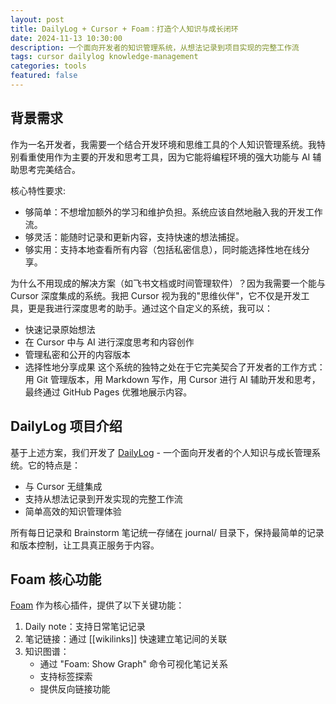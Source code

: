 ```yaml
---
layout: post
title: DailyLog + Cursor + Foam：打造个人知识与成长闭环
date: 2024-11-13 10:30:00
description: 一个面向开发者的知识管理系统，从想法记录到项目实现的完整工作流
tags: cursor dailylog knowledge-management
categories: tools
featured: false
---
```



## 背景需求

作为一名开发者，我需要一个结合开发环境和思维工具的个人知识管理系统。我特别看重使用作为主要的开发和思考工具，因为它能将编程环境的强大功能与 AI 辅助思考完美结合。


核心特性要求:
- 够简单：不想增加额外的学习和维护负担。系统应该自然地融入我的开发工作流。
- 够灵活：能随时记录和更新内容，支持快速的想法捕捉。
- 够实用：支持本地查看所有内容（包括私密信息），同时能选择性地在线分享。


为什么不用现成的解决方案（如飞书文档或时间管理软件）？因为我需要一个能与 Cursor 深度集成的系统。我把 Cursor 视为我的"思维伙伴"，它不仅是开发工具，更是我进行深度思考的助手。通过这个自定义的系统，我可以：
- 快速记录原始想法
- 在 Cursor 中与 AI 进行深度思考和内容创作
- 管理私密和公开的内容版本
- 选择性地分享成果
这个系统的独特之处在于它完美契合了开发者的工作方式：用 Git 管理版本，用 Markdown 写作，用 Cursor 进行 AI 辅助开发和思考，最终通过 GitHub Pages 优雅地展示内容。



## DailyLog 项目介绍

基于上述方案，我们开发了 [DailyLog](https://github.com/1587causalai/DailyLog.git) - 一个面向开发者的个人知识与成长管理系统。它的特点是：
- 与 Cursor 无缝集成
- 支持从想法记录到开发实现的完整工作流
- 简单高效的知识管理体验

所有每日记录和 Brainstorm 笔记统一存储在 journal/ 目录下，保持最简单的记录和版本控制，让工具真正服务于内容。



## Foam 核心功能

[Foam](https://github.com/foambubble/foam) 作为核心插件，提供了以下关键功能：

1. Daily note：支持日常笔记记录
2. 笔记链接：通过 [[wikilinks]] 快速建立笔记间的关联
3. 知识图谱：
   - 通过 "Foam: Show Graph" 命令可视化笔记关系
   - 支持标签探索
   - 提供反向链接功能



